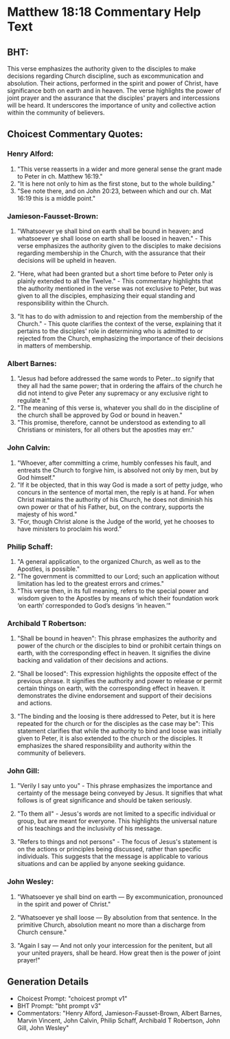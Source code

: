 # Matthew 18:18 Commentary Help Text

## BHT:
This verse emphasizes the authority given to the disciples to make decisions regarding Church discipline, such as excommunication and absolution. Their actions, performed in the spirit and power of Christ, have significance both on earth and in heaven. The verse highlights the power of joint prayer and the assurance that the disciples' prayers and intercessions will be heard. It underscores the importance of unity and collective action within the community of believers.

## Choicest Commentary Quotes:
### Henry Alford:
1. "This verse reasserts in a wider and more general sense the grant made to Peter in ch. Matthew 16:19."
2. "It is here not only to him as the first stone, but to the whole building."
3. "See note there, and on John 20:23, between which and our ch. Mat 16:19 this is a middle point."

### Jamieson-Fausset-Brown:
1. "Whatsoever ye shall bind on earth shall be bound in heaven; and whatsoever ye shall loose on earth shall be loosed in heaven." - This verse emphasizes the authority given to the disciples to make decisions regarding membership in the Church, with the assurance that their decisions will be upheld in heaven.

2. "Here, what had been granted but a short time before to Peter only is plainly extended to all the Twelve." - This commentary highlights that the authority mentioned in the verse was not exclusive to Peter, but was given to all the disciples, emphasizing their equal standing and responsibility within the Church.

3. "It has to do with admission to and rejection from the membership of the Church." - This quote clarifies the context of the verse, explaining that it pertains to the disciples' role in determining who is admitted to or rejected from the Church, emphasizing the importance of their decisions in matters of membership.

### Albert Barnes:
1. "Jesus had before addressed the same words to Peter...to signify that they all had the same power; that in ordering the affairs of the church he did not intend to give Peter any supremacy or any exclusive right to regulate it."
2. "The meaning of this verse is, whatever you shall do in the discipline of the church shall be approved by God or bound in heaven."
3. "This promise, therefore, cannot be understood as extending to all Christians or ministers, for all others but the apostles may err."

### John Calvin:
1. "Whoever, after committing a crime, humbly confesses his fault, and entreats the Church to forgive him, is absolved not only by men, but by God himself."
2. "If it be objected, that in this way God is made a sort of petty judge, who concurs in the sentence of mortal men, the reply is at hand. For when Christ maintains the authority of his Church, he does not diminish his own power or that of his Father, but, on the contrary, supports the majesty of his word."
3. "For, though Christ alone is the Judge of the world, yet he chooses to have ministers to proclaim his word."

### Philip Schaff:
1. "A general application, to the organized Church, as well as to the Apostles, is possible."
2. "The government is committed to our Lord; such an application without limitation has led to the greatest errors and crimes."
3. "This verse then, in its full meaning, refers to the special power and wisdom given to the Apostles by means of which their foundation work ‘on earth’ corresponded to God’s designs ‘in heaven.’"

### Archibald T Robertson:
1. "Shall be bound in heaven": This phrase emphasizes the authority and power of the church or the disciples to bind or prohibit certain things on earth, with the corresponding effect in heaven. It signifies the divine backing and validation of their decisions and actions.

2. "Shall be loosed": This expression highlights the opposite effect of the previous phrase. It signifies the authority and power to release or permit certain things on earth, with the corresponding effect in heaven. It demonstrates the divine endorsement and support of their decisions and actions.

3. "The binding and the loosing is there addressed to Peter, but it is here repeated for the church or for the disciples as the case may be": This statement clarifies that while the authority to bind and loose was initially given to Peter, it is also extended to the church or the disciples. It emphasizes the shared responsibility and authority within the community of believers.

### John Gill:
1. "Verily I say unto you" - This phrase emphasizes the importance and certainty of the message being conveyed by Jesus. It signifies that what follows is of great significance and should be taken seriously.

2. "To them all" - Jesus's words are not limited to a specific individual or group, but are meant for everyone. This highlights the universal nature of his teachings and the inclusivity of his message.

3. "Refers to things and not persons" - The focus of Jesus's statement is on the actions or principles being discussed, rather than specific individuals. This suggests that the message is applicable to various situations and can be applied by anyone seeking guidance.

### John Wesley:
1. "Whatsoever ye shall bind on earth — By excommunication, pronounced in the spirit and power of Christ." 

2. "Whatsoever ye shall loose — By absolution from that sentence. In the primitive Church, absolution meant no more than a discharge from Church censure." 

3. "Again I say — And not only your intercession for the penitent, but all your united prayers, shall be heard. How great then is the power of joint prayer!"


## Generation Details
- Choicest Prompt: "choicest prompt v1"
- BHT Prompt: "bht prompt v3"
- Commentators: "Henry Alford, Jamieson-Fausset-Brown, Albert Barnes, Marvin Vincent, John Calvin, Philip Schaff, Archibald T Robertson, John Gill, John Wesley"
